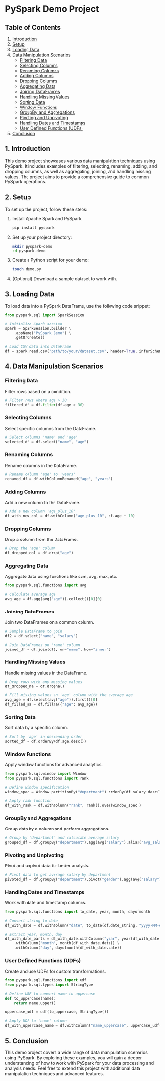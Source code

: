 # PySpark Demo Project

## Table of Contents
1. [Introduction](#introduction)
2. [Setup](#setup)
3. [Loading Data](#loading-data)
4. [Data Manipulation Scenarios](#data-manipulation-scenarios)
    - [Filtering Data](#filtering-data)
    - [Selecting Columns](#selecting-columns)
    - [Renaming Columns](#renaming-columns)
    - [Adding Columns](#adding-columns)
    - [Dropping Columns](#dropping-columns)
    - [Aggregating Data](#aggregating-data)
    - [Joining DataFrames](#joining-dataframes)
    - [Handling Missing Values](#handling-missing-values)
    - [Sorting Data](#sorting-data)
    - [Window Functions](#window-functions)
    - [GroupBy and Aggregations](#groupby-and-aggregations)
    - [Pivoting and Unpivoting](#pivoting-and-unpivoting)
    - [Handling Dates and Timestamps](#handling-dates-and-timestamps)
    - [User Defined Functions (UDFs)](#user-defined-functions-udfs)
5. [Conclusion](#conclusion)

## 1. Introduction
This demo project showcases various data manipulation techniques using PySpark. It includes examples of filtering, selecting, renaming, adding, and dropping columns, as well as aggregating, joining, and handling missing values. The project aims to provide a comprehensive guide to common PySpark operations.

## 2. Setup
To set up the project, follow these steps:

1. Install Apache Spark and PySpark:
    ```bash
    pip install pyspark
    ```

2. Set up your project directory:
    ```bash
    mkdir pyspark-demo
    cd pyspark-demo
    ```

3. Create a Python script for your demo:
    ```bash
    touch demo.py
    ```

4. (Optional) Download a sample dataset to work with.

## 3. Loading Data
To load data into a PySpark DataFrame, use the following code snippet:

```python
from pyspark.sql import SparkSession

# Initialize Spark session
spark = SparkSession.builder \
    .appName("PySpark Demo") \
    .getOrCreate()

# Load CSV data into DataFrame
df = spark.read.csv("path/to/your/dataset.csv", header=True, inferSchema=True)
```

## 4. Data Manipulation Scenarios

### Filtering Data
Filter rows based on a condition.

```python
# Filter rows where age > 30
filtered_df = df.filter(df.age > 30)
```

### Selecting Columns
Select specific columns from the DataFrame.

```python
# Select columns 'name' and 'age'
selected_df = df.select("name", "age")
```

### Renaming Columns
Rename columns in the DataFrame.

```python
# Rename column 'age' to 'years'
renamed_df = df.withColumnRenamed("age", "years")
```

### Adding Columns
Add a new column to the DataFrame.

```python
# Add a new column 'age_plus_10'
df_with_new_col = df.withColumn("age_plus_10", df.age + 10)
```

### Dropping Columns
Drop a column from the DataFrame.

```python
# Drop the 'age' column
df_dropped_col = df.drop("age")
```

### Aggregating Data
Aggregate data using functions like sum, avg, max, etc.

```python
from pyspark.sql.functions import avg

# Calculate average age
avg_age = df.agg(avg("age")).collect()[0][0]
```

### Joining DataFrames
Join two DataFrames on a common column.

```python
# Sample DataFrame to join
df2 = df.select("name", "salary")

# Join DataFrames on 'name' column
joined_df = df.join(df2, on="name", how="inner")
```

### Handling Missing Values
Handle missing values in the DataFrame.

```python
# Drop rows with any missing values
df_dropped_na = df.dropna()

# Fill missing values in 'age' column with the average age
avg_age = df.select(avg("age")).first()[0]
df_filled_na = df.fillna({"age": avg_age})
```

### Sorting Data
Sort data by a specific column.

```python
# Sort by 'age' in descending order
sorted_df = df.orderBy(df.age.desc())
```

### Window Functions
Apply window functions for advanced analytics.

```python
from pyspark.sql.window import Window
from pyspark.sql.functions import rank

# Define window specification
window_spec = Window.partitionBy("department").orderBy(df.salary.desc())

# Apply rank function
df_with_rank = df.withColumn("rank", rank().over(window_spec))
```

### GroupBy and Aggregations
Group data by a column and perform aggregations.

```python
# Group by 'department' and calculate average salary
grouped_df = df.groupBy("department").agg(avg("salary").alias("avg_salary"))
```

### Pivoting and Unpivoting
Pivot and unpivot data for better analysis.

```python
# Pivot data to get average salary by department
pivoted_df = df.groupBy("department").pivot("gender").agg(avg("salary"))
```

### Handling Dates and Timestamps
Work with date and timestamp columns.

```python
from pyspark.sql.functions import to_date, year, month, dayofmonth

# Convert string to date
df_with_date = df.withColumn("date", to_date(df.date_string, "yyyy-MM-dd"))

# Extract year, month, day
df_with_date_parts = df_with_date.withColumn("year", year(df_with_date.date)) \
    .withColumn("month", month(df_with_date.date)) \
    .withColumn("day", dayofmonth(df_with_date.date))
```

### User Defined Functions (UDFs)
Create and use UDFs for custom transformations.

```python
from pyspark.sql.functions import udf
from pyspark.sql.types import StringType

# Define UDF to convert name to uppercase
def to_uppercase(name):
    return name.upper()

uppercase_udf = udf(to_uppercase, StringType())

# Apply UDF to 'name' column
df_with_uppercase_name = df.withColumn("name_uppercase", uppercase_udf(df.name))
```

## 5. Conclusion
This demo project covers a wide range of data manipulation scenarios using PySpark. By exploring these examples, you will gain a deeper understanding of how to work with PySpark for your data processing and analysis needs. Feel free to extend this project with additional data manipulation techniques and advanced features.

